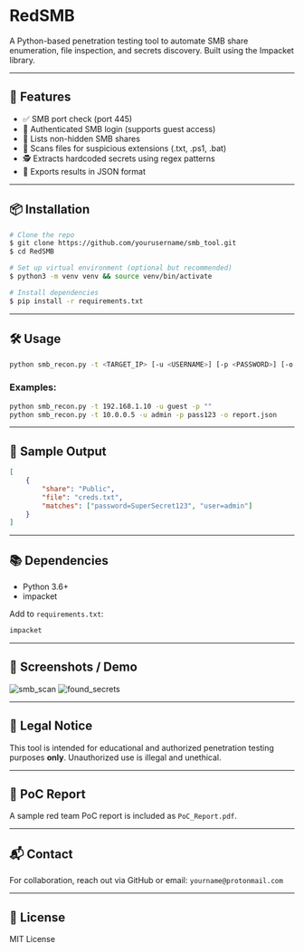 # RedSMB

A Python-based penetration testing tool to automate SMB share enumeration, file inspection, and secrets discovery. Built using the Impacket library.

---

## 🚀 Features

* ✅ SMB port check (port 445)
* 🔐 Authenticated SMB login (supports guest access)
* 📁 Lists non-hidden SMB shares
* 📂 Scans files for suspicious extensions (.txt, .ps1, .bat)
* 🕵️ Extracts hardcoded secrets using regex patterns
* 📄 Exports results in JSON format

---

## 📦 Installation

```bash
# Clone the repo
$ git clone https://github.com/yourusername/smb_tool.git
$ cd RedSMB

# Set up virtual environment (optional but recommended)
$ python3 -m venv venv && source venv/bin/activate

# Install dependencies
$ pip install -r requirements.txt
```

---

## 🛠 Usage

```bash
python smb_recon.py -t <TARGET_IP> [-u <USERNAME>] [-p <PASSWORD>] [-o <OUTPUT_FILE>]
```

### Examples:

```bash
python smb_recon.py -t 192.168.1.10 -u guest -p ""
python smb_recon.py -t 10.0.0.5 -u admin -p pass123 -o report.json
```

---

## 📁 Sample Output

```json
[
    {
        "share": "Public",
        "file": "creds.txt",
        "matches": ["password=SuperSecret123", "user=admin"]
    }
]
```

---

## 📚 Dependencies

* Python 3.6+
* impacket

Add to `requirements.txt`:

```txt
impacket
```

---

## 🧪 Screenshots / Demo

![smb\_scan](screenshots/smb_scan.png)
![found\_secrets](screenshots/secrets_found.png)

---

## 🔐 Legal Notice

This tool is intended for educational and authorized penetration testing purposes **only**. Unauthorized use is illegal and unethical.

---

## 📄 PoC Report

A sample red team PoC report is included as `PoC_Report.pdf`.

---

## 📬 Contact

For collaboration, reach out via GitHub or email: `yourname@protonmail.com`

---

## 📃 License

MIT License
